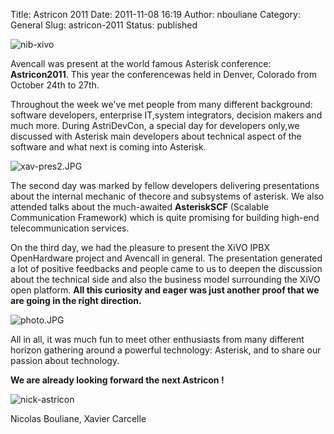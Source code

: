 Title: Astricon 2011
Date: 2011-11-08 16:19
Author: nbouliane
Category: General
Slug: astricon-2011
Status: published

![nib-xivo](/images/blog/astricon2011/.nib-xivo_s.jpg "nib-xivo, nov. 2011")

Avencall was present at the world famous Asterisk conference:
**Astricon2011**. This year the conferencewas held in Denver, Colorado
from October 24th to 27th.

Throughout the week we've met people from many different background:
software developers, enterprise IT,system integrators, decision makers
and much more. During AstriDevCon, a special day for developers only,we
discussed with Asterisk main developers about technical aspect of the
software and what next is coming into Asterisk.

![xav-pres2.JPG](/images/blog/astricon2011/.xav-pres2_s.jpg "xav-pres2.JPG, nov. 2011")

The second day was marked by fellow developers delivering presentations
about the internal mechanic of thecore and subsystems of asterisk. We
also attended talks about the much-awaited **AsteriskSCF** (Scalable
Communication Framework) which is quite promising for building high-end
telecommunication services.

On the third day, we had the pleasure to present the XiVO IPBX
OpenHardware project and Avencall in general. The presentation generated
a lot of positive feedbacks and people came to us to deepen the
discussion about the technical side and also the business model
surrounding the XiVO open platform. **All this curiosity and eager was
just another proof that we are going in the right direction.**

![photo.JPG](/images/blog/astricon2011/.photo_s.jpg "photo.JPG, nov. 2011")

All in all, it was much fun to meet other enthusiasts from many
different horizon gathering around a powerful technology: Asterisk, and
to share our passion about technology.

**We are already looking forward the next Astricon !**

![nick-astricon](/images/blog/astricon2011/.nick-astricon_s.jpg "nick-astricon, nov. 2011")

Nicolas Bouliane, Xavier Carcelle

</p>

